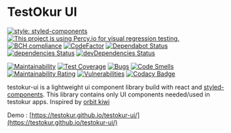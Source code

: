 # TestOkur UI

[![style: styled-components](https://img.shields.io/badge/style-%F0%9F%92%85%20styled--components-orange.svg?colorB=daa357&colorA=db748e)](https://github.com/styled-components/styled-components)
[![This project is using Percy.io for visual regression testing.](https://percy.io/static/images/percy-badge.svg)](https://percy.io/TestOkur/testokur-ui)
[![BCH compliance](https://bettercodehub.com/edge/badge/testokur/testokur-ui?branch=master)](https://bettercodehub.com/)
[![CodeFactor](https://www.codefactor.io/repository/github/testokur/testokur-ui/badge)](https://www.codefactor.io/repository/github/testokur/testokur-ui)
[![Dependabot Status](https://api.dependabot.com/badges/status?host=github&repo=testokur/testokur-ui)](https://dependabot.com)
[![dependencies Status](https://img.shields.io/david/testokur/testokur-ui.svg)](https://david-dm.org/testokur/testokur-ui)
[![devDependencies Status](https://img.shields.io/david/dev/testokur/testokur-ui.svg)](https://david-dm.org/testokur/testokur-ui?type=dev)

[![Maintainability](https://api.codeclimate.com/v1/badges/4209434be795b3eccdbd/maintainability)](https://codeclimate.com/github/testokur/testokur-ui/maintainability)
[![Test Coverage](https://api.codeclimate.com/v1/badges/4209434be795b3eccdbd/test_coverage)](https://codeclimate.com/github/testokur/testokur-ui/test_coverage)
[![Bugs](https://sonarcloud.io/api/project_badges/measure?project=testokur_testokur-ui&metric=bugs)](https://sonarcloud.io/dashboard?id=testokur_testokur-ui)
[![Code Smells](https://sonarcloud.io/api/project_badges/measure?project=testokur_testokur-ui&metric=code_smells)](https://sonarcloud.io/dashboard?id=testokur_testokur-ui)
[![Maintainability Rating](https://sonarcloud.io/api/project_badges/measure?project=testokur_testokur-ui&metric=sqale_rating)](https://sonarcloud.io/dashboard?id=testokur_testokur-ui)
[![Vulnerabilities](https://sonarcloud.io/api/project_badges/measure?project=testokur_testokur-ui&metric=vulnerabilities)](https://sonarcloud.io/dashboard?id=testokur_testokur-ui)
[![Codacy Badge](https://api.codacy.com/project/badge/Grade/4bad67cabfc446cd91e7ad479e7888b0)](https://www.codacy.com/gh/testokur/testokur-ui?utm_source=github.com&utm_medium=referral&utm_content=testokur/testokur-ui&utm_campaign=Badge_Grade)

testokur-ui is a lightweight ui component library build with react and [styled-components](https://styled-components.com/). This library contains only UI components needed/used in testokur apps.
Inspired by [orbit kiwi](https://orbit.kiwi/)

Demo : [https://testokur.github.io/testokur-ui/](https://testokur.github.io/testokur-ui/)
